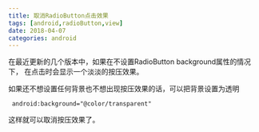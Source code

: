 ```yaml
---
title: 取消RadioButton点击效果
tags: [android,radioButton,view]
date: 2018-04-07
categories: android
---
```


在最近更新的几个版本中，如果在不设置RadioButton background属性的情况下， 在点击时会显示一个淡淡的按压效果。

<!--more-->

如果还不想设置任何背景也不想出现按压效果的话，可以把背景设置为透明

```
 android:background="@color/transparent"

```
这样就可以取消按压效果了。























